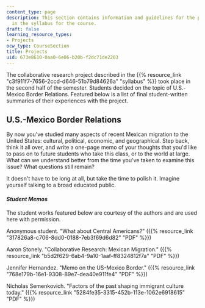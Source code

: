 ```yaml
---
content_type: page
description: This section contains information and guidelines for the projects specified
  in the syllabus for the course.
draft: false
learning_resource_types:
- Projects
ocw_type: CourseSection
title: Projects
uid: 673e8610-0aa0-6e06-b20b-f2dc71de2203
---
```

The collaborative research project described in the {{% resource_link "c3f911f7-7656-2ccd-d646-51b79d84626a" "syllabus" %}} took place in the second half of the semester. Students decided on the topic of U.S.-Mexico Border Relations. Featured below is a list of final student-written summaries of their experiences with the project.

## U.S.-Mexico Border Relations

By now you've studied many aspects of recent Mexican migration to the United States: cultural, political, economic, and geographical. Step back, think it all over, and write a one-page memo of your thoughts that you'd like to pass on to future students who take this class, or to the world at large. What can we understand better from the time you've taken to examine this issue? What questions still remain?

It doesn't have to be long at all, but take the time to polish it. Imagine yourself talking to a broad educated public.

#### *Student Memos*

The student works featured below are courtesy of the authors and are used here with permission.

Anonymous student. "What about Central Americans?" ({{% resource_link "317826a8-c706-8dd0-0188-7eb3f69d6d82" "PDF" %}})

Aaron Stonely. "Collaborative Research: Mexican Migration." ({{% resource_link "b5d2f629-6ab4-9a10-1aaf-ff8324812f7a" "PDF" %}})

Jennifer Hernandez. "Memo on the US-Mexico Border." ({{% resource_link "768e179b-16e1-9308-89e7-dea40e911fe4" "PDF" %}})

Nicholas Semenkovich. "Factors of the past shaping immigrant culture today." ({{% resource_link "5284fe35-3315-452b-113e-1062e6918615" "PDF" %}})